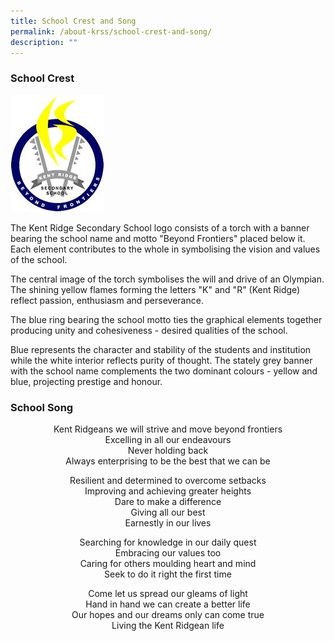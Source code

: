 ```yaml
---
title: School Crest and Song
permalink: /about-krss/school-crest-and-song/
description: ""
---
```

### School Crest

![KRSS](/images/school-logo.jpg)

The Kent Ridge Secondary School logo consists of a torch with a banner bearing the school name and motto "Beyond Frontiers" placed below it. Each element contributes to the whole in symbolising the vision and values of the school.

The central image of the torch symbolises the will and drive of an Olympian. The shining yellow flames forming the letters "K" and "R" (Kent Ridge) reflect passion, enthusiasm and perseverance.

The blue ring bearing the school motto ties the graphical elements together producing unity and cohesiveness - desired qualities of the school.

Blue represents the character and stability of the students and institution while the white interior reflects purity of thought. The stately grey banner with the school name complements the two dominant colours - yellow and blue, projecting prestige and honour.


### School Song

<p style="text-align:center;">Kent Ridgeans we will strive and move beyond frontiers <br>  
Excelling in all our endeavours  <br>  
Never holding back  <br>  
Always enterprising to be the best that we can be </p>

<p style="text-align:center;">Resilient and determined to overcome setbacks <br> 
Improving and achieving greater heights <br>  
Dare to make a difference  <br> 
Giving all our best  <br> 
Earnestly in our lives </p>

<p style="text-align:center;">Searching for knowledge in our daily quest  <br>
Embracing our values too <br>
Caring for others moulding heart and mind <br>  
Seek to do it right the first time </p>

<p style="text-align:center;"> Come let us spread our gleams of light  <br>
Hand in hand we can create a better life  <br>
Our hopes and our dreams only can come true  <br>
Living the Kent Ridgean life </p>